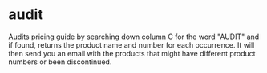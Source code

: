 # audit
Audits pricing guide by searching down column C for the word "AUDIT" and if found, returns the product name and number for each occurrence. It will then send you an email with the products that might have different product numbers or been discontinued.
